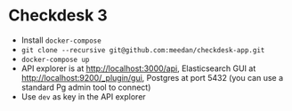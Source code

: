 # Checkdesk 3

- Install `docker-compose`
- `git clone --recursive git@github.com:meedan/checkdesk-app.git`
- `docker-compose up`
- API explorer is at [http://localhost:3000/api](http://localhost:3000/api), Elasticsearch GUI at [http://localhost:9200/_plugin/gui](http://localhost:9200/_plugin/gui), Postgres at port 5432 (you can use a standard Pg admin tool to connect)
- Use `dev` as key in the API explorer
